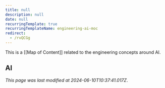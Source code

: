 ```yaml
---
title: null
description: null
date: null
recurringTemplate: true
recurringTemplateName: engineering-ai-moc
redirect:
  - /rvQCGg
---
```


This is a [[Map of Content]] related to the engineering concepts around AI.

## AI

_This page was last modified at 2024-06-10T10:37:41.017Z_.
